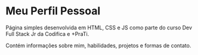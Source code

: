 # Meu Perfil Pessoal
Página simples desenvolvida em HTML, CSS e JS como parte do curso Dev Full Stack Jr da Codifica e +PraTi.

Contém informações sobre mim, habilidades, projetos e formas de contato.
